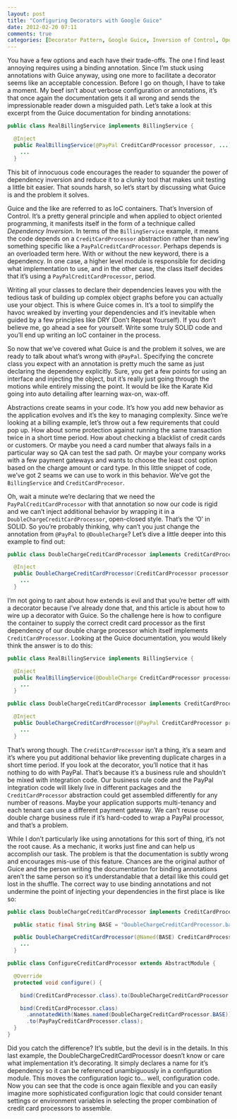 ```yaml
---
layout: post
title: "Configuring Decorators with Google Guice"
date: 2012-02-20 07:11
comments: true
categories: [Decorator Pattern, Google Guice, Inversion of Control, Open Closed Principle]
---
```


You have a few options and each have their trade-offs. The one I find least annoying requires using a binding annotation. Since I’m stuck using annotations with Guice anyway, using one more to facilitate a decorator seems like an acceptable concession. Before I go on though, I have to take a moment. My beef isn’t about verbose configuration or annotations, it’s that once again the documentation gets it all wrong and sends the impressionable reader down a misguided path. Let’s take a look at this excerpt from the Guice documentation for binding annotations:

``` java
public class RealBillingService implements BillingService {

  @Inject
  public RealBillingService(@PayPal CreditCardProcessor processor, ...) {
    ...
  }
```

This bit of innocuous code encourages the reader to squander the power of dependency inversion and reduce it to a clunky tool that makes unit testing a little bit easier. That sounds harsh, so let’s start by discussing what Guice is and the problem it solves.

Guice and the like are referred to as IoC containers. That’s Inversion of Control. It’s a pretty general principle and when applied to object oriented programming, it manifests itself in the form of a technique called _Dependency Inversion_. In terms of the `BillingService` example, it means the code depends on a `CreditCardProcessor` abstraction rather than new‘ing something specific like a `PayPalCreditCardProcessor`. Perhaps depends is an overloaded term here. With or without the new keyword, there is a dependency. In one case, a higher level module is responsible for deciding what implementation to use, and in the other case, the class itself decides that it’s using a `PayPalCreditCardProcessor`, period.

Writing all your classes to declare their dependencies leaves you with the tedious task of building up complex object graphs before you can actually use your object. This is where Guice comes in. It’s a tool to simplify the havoc wreaked by inverting your dependencies and it’s inevitable when guided by a few principles like DRY (Don’t Repeat Yourself). If you don’t believe me, go ahead a see for yourself. Write some truly SOLID code and you’ll end up writing an IoC container in the process.

So now that we’ve covered what Guice is and the problem it solves, we are ready to talk about what’s wrong with `@PayPal`. Specifying the concrete class you expect with an annotation is pretty much the same as just declaring the dependency explicitly. Sure, you get a few points for using an interface and injecting the object, but it’s really just going through the motions while entirely missing the point. It would be like the Karate Kid going into auto detailing after learning wax-on, wax-off.

Abstractions create seams in your code. It’s how you add new behavior as the application evolves and it’s the key to managing complexity. Since we’re looking at a billing example, let’s throw out a few requirements that could pop up. How about some protection against running the same transaction twice in a short time period. How about checking a blacklist of credit cards or customers. Or maybe you need a card number that always fails in a particular way so QA can test the sad path. Or maybe your company works with a few payment gateways and wants to choose the least cost option based on the charge amount or card type. In this little snippet of code, we’ve got 2 seams we can use to work in this behavior. We’ve got the `BillingService` and `CreditCardProcesor`.

Oh, wait a minute we’re declaring that we need the `PayPalCreditCardProcessor` with that annotation so now our code is rigid and we can’t inject additional behavior by wrapping it in a `DoubleChargeCreditCardProcessor`, open-closed style. That’s the ‘O’ in SOLID. So you’re probably thinking, why can’t you just change the annotation from `@PayPal` to `@DoubleCharge`? Let’s dive a little deeper into this example to find out:

``` java
public class DoubleChargeCreditCardProcessor implements CreditCardProcessor {

  @Inject
  public DoubleChargeCreditCardProcessor(CreditCardProcessor processor, ...) {
    ...
  }
```

I’m not going to rant about how extends is evil and that you’re better off with a decorator because I’ve already done that, and this article is about how to wire up a decorator with Guice. So the challenge here is how to configure the container to supply the correct credit card processor as the first dependency of our double charge processor which itself implements `CreditCardProcessor`. Looking at the Guice documentation, you would likely think the answer is to do this:

``` java
public class RealBillingService implements BillingService {

  @Inject
  public RealBillingService(@DoubleCharge CreditCardProcessor processor, ...) {
    ...
  }
```

``` java
public class DoubleChargeCreditCardProcessor implements CreditCardProcessor {

  @Inject
  public DoubleChargeCreditCardProcessor(@PayPal CreditCardProcessor processor, ...) {
    ...
  }
```

That’s wrong though. The `CreditCardProcessor` isn’t a thing, it’s a seam and it’s where you put additional behavior like preventing duplicate charges in a short time period. If you look at the decorator, you’ll notice that it has nothing to do with PayPal. That’s because it’s a business rule and shouldn’t be mixed with integration code. Our business rule code and the PayPal integration code will likely live in different packages and the `CreditCardProcessor` abstraction could get assembled differently for any number of reasons. Maybe your application supports multi-tenancy and each tenant can use a different payment gateway. We can’t reuse our double charge business rule if it’s hard-coded to wrap a PayPal processor, and that’s a problem.

While I don’t particularly like using annotations for this sort of thing, it’s not the root cause. As a mechanic, it works just fine and can help us accomplish our task. The problem is that the documentation is subtly wrong and encourages mis-use of this feature. Chances are the original author of Guice and the person writing the documentation for binding annotations aren’t the same person so it’s understandable that a detail like this could get lost in the shuffle. The correct way to use binding annotations and not undermine the point of injecting your dependencies in the first place is like so:

``` java
public class DoubleChargeCreditCardProcessor implements CreditCardProcessor {

  public static final String BASE = "DoubleChargeCreditCardProcessor.base";

  public DoubleChargeCreditCardProcessor(@Named(BASE) CreditCardProcessor processor, ...) {
    ...
  }
```

``` java
public class ConfigureCreditCardProcessor extends AbstractModule {

  @Override
  protected void configure() {

    bind(CreditCardProcessor.class).to(DoubleChargeCreditCardProcessor.class);

    bind(CreditCardProcessor.class)
      .annotatedWith(Names.named(DoubleChargeCreditCardProcessor.BASE))
      .to(PayPayCreditCardProcessor.class);
  }
}
```

Did you catch the difference? It’s subtle, but the devil is in the details. In this last example, the DoubleChargeCreditCardProcessor doesn’t know or care what implementation it’s decorating. It simply declares a name for it’s dependency so it can be referenced unambiguously in a configuration module. This moves the configuration logic to… well, configuration code. Now you can see that the code is once again flexible and you can easily imagine more sophisticated configuration logic that could consider tenant settings or environment variables in selecting the proper combination of credit card processors to assemble.